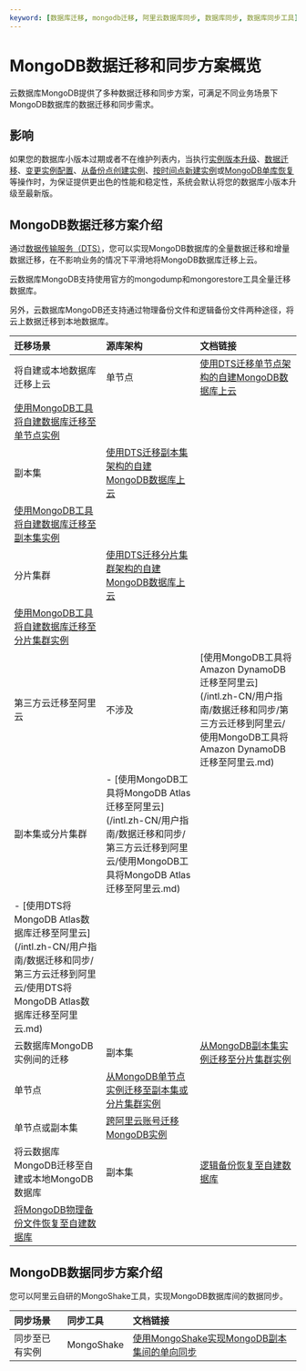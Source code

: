 ```yaml
---
keyword: [数据库迁移, mongodb迁移, 阿里云数据库同步, 数据库同步, 数据库同步工具]
---
```


# MongoDB数据迁移和同步方案概览

云数据库MongoDB提供了多种数据迁移和同步方案，可满足不同业务场景下MongoDB数据库的数据迁移和同步需求。

## 影响

如果您的数据库小版本过期或者不在维护列表内，当执行[实例版本升级](/intl.zh-CN/用户指南/实例管理/数据库升级/升级数据库版本.md)、[数据迁移](/intl.zh-CN/用户指南/数据迁移和同步/MongoDB数据迁移和同步方案概览.md)、[变更实例配置](/intl.zh-CN/用户指南/实例管理/变更实例配置/变更配置方案概览.md)、[从备份点创建实例](/intl.zh-CN/用户指南/数据恢复/从备份点创建实例.md)、[按时间点新建实例](/intl.zh-CN/用户指南/数据恢复/按时间点新建实例.md)或[MongoDB单库恢复](/intl.zh-CN/用户指南/数据恢复/MongoDB单库恢复.md)等操作时，为保证提供更出色的性能和稳定性，系统会默认将您的数据库小版本升级至最新版。

## MongoDB数据迁移方案介绍

通过[数据传输服务（DTS）](数据传输服务（DTS）t17063.dita#concept_26592_zh)，您可以实现MongoDB数据库的全量数据迁移和增量数据迁移，在不影响业务的情况下平滑地将MongoDB数据库迁移上云。

云数据库MongoDB支持使用官方的mongodump和mongorestore工具全量迁移数据库。

另外，云数据库MongoDB还支持通过物理备份文件和逻辑备份文件两种途径，将云上数据迁移到本地数据库。

|迁移场景|源库架构|文档链接|
|:---|:---|:---|
|将自建或本地数据库迁移上云|单节点|[使用DTS迁移单节点架构的自建MongoDB数据库上云](/intl.zh-CN/快速入门/数据迁移/使用DTS迁移单节点架构的自建MongoDB数据库上云.md)|
|[使用MongoDB工具将自建数据库迁移至单节点实例](/intl.zh-CN/快速入门/数据迁移/使用MongoDB工具将自建数据库迁移至单节点实例.md)|
|副本集|[使用DTS迁移副本集架构的自建MongoDB数据库上云](/intl.zh-CN/快速入门/数据迁移/使用DTS迁移副本集架构的自建MongoDB数据库上云.md)|
|[使用MongoDB工具将自建数据库迁移至副本集实例](/intl.zh-CN/快速入门/数据迁移/使用MongoDB工具将自建数据库迁移至副本集实例.md)|
|分片集群|[使用DTS迁移分片集群架构的自建MongoDB数据库上云](/intl.zh-CN/快速入门/数据迁移/使用DTS迁移分片集群架构的自建MongoDB数据库上云.md)|
|[使用MongoDB工具将自建数据库迁移至分片集群实例](/intl.zh-CN/快速入门/数据迁移/使用MongoDB工具迁移自建数据库上云.md)|
|第三方云迁移至阿里云|不涉及|[使用MongoDB工具将Amazon DynamoDB迁移至阿里云](/intl.zh-CN/用户指南/数据迁移和同步/第三方云迁移到阿里云/使用MongoDB工具将Amazon DynamoDB迁移至阿里云.md)|
|副本集或分片集群|-   [使用MongoDB工具将MongoDB Atlas迁移至阿里云](/intl.zh-CN/用户指南/数据迁移和同步/第三方云迁移到阿里云/使用MongoDB工具将MongoDB Atlas迁移至阿里云.md)
-   [使用DTS将MongoDB Atlas数据库迁移至阿里云](/intl.zh-CN/用户指南/数据迁移和同步/第三方云迁移到阿里云/使用DTS将MongoDB Atlas数据库迁移至阿里云.md) |
|云数据库MongoDB实例间的迁移|副本集|[从MongoDB副本集实例迁移至分片集群实例](/intl.zh-CN/用户指南/数据迁移和同步/MongoDB实例间迁移/从MongoDB副本集实例迁移至分片集群实例.md)|
|单节点|[从MongoDB单节点实例迁移至副本集或分片集群实例](/intl.zh-CN/用户指南/数据迁移和同步/MongoDB实例间迁移/从MongoDB单节点实例迁移至副本集或分片集群实例.md)|
|单节点或副本集|[跨阿里云账号迁移MongoDB实例](/intl.zh-CN/用户指南/数据迁移和同步/MongoDB实例间迁移/跨阿里云账号迁移MongoDB实例.md)|
|将云数据库MongoDB迁移至自建或本地MongoDB数据库|副本集|[逻辑备份恢复至自建数据库](/intl.zh-CN/用户指南/数据恢复/逻辑备份恢复至自建数据库.md)|
|[将MongoDB物理备份文件恢复至自建数据库](/intl.zh-CN/用户指南/数据恢复/物理备份恢复至自建数据库/将MongoDB物理备份文件恢复至自建数据库.md)|

## MongoDB数据同步方案介绍

您可以阿里云自研的MongoShake工具，实现MongoDB数据库间的数据同步。

|同步场景|同步工具|文档链接|
|:---|:---|:---|
|同步至已有实例|MongoShake|[使用MongoShake实现MongoDB副本集间的单向同步](/intl.zh-CN/用户指南/数据迁移和同步/数据同步/使用MongoShake实现MongoDB副本集间的单向同步.md)|

